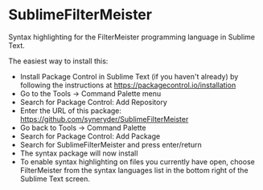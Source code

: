 # SublimeFilterMeister
Syntax highlighting for the FilterMeister programming language in Sublime Text.

The easiest way to install this:

* Install Package Control in Sublime Text (if you haven't already) by following the instructions at https://packagecontrol.io/installation
* Go to the Tools -> Command Palette menu
* Search for Package Control: Add Repository
* Enter the URL of this package: https://github.com/syneryder/SublimeFilterMeister
* Go back to Tools -> Command Palette
* Search for Package Control: Add Package
* Search for SublimeFilterMeister and press enter/return
* The syntax package will now install
* To enable syntax highlighting on files you currently have open, choose FilterMeister from the syntax languages list in the bottom right of the Sublime Text screen.
